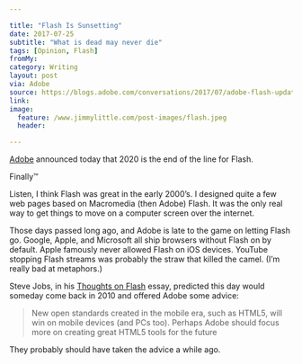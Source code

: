 ```yaml
---

title: "Flash Is Sunsetting"
date: 2017-07-25
subtitle: "What is dead may never die"
tags: [Opinion, Flash]
fromMy: 
category: Writing
layout: post
via: Adobe
source: https://blogs.adobe.com/conversations/2017/07/adobe-flash-update.html
link: 
image:
  feature: /www.jimmylittle.com/post-images/flash.jpeg
  header:

---
```


[Adobe](https://blogs.adobe.com/conversations/2017/07/adobe-flash-update.html) announced today that 2020 is the end of the line for Flash.

Finally™

<!-- more -->

Listen, I think Flash was great in the early 2000’s. I designed quite a few web pages based on Macromedia (then Adobe) Flash. It was the only real way to get things to move on a computer screen over the internet. 

Those days passed long ago, and Adobe is late to the game on letting Flash go. Google, Apple, and Microsoft all ship browsers without Flash on by default. Apple famously never allowed Flash on iOS devices. YouTube stopping Flash streams was probably the straw that killed the camel. (I’m really bad at metaphors.)

Steve Jobs, in his [Thoughts on Flash](https://www.apple.com/hotnews/thoughts-on-flash/) essay, predicted this day would someday come back in 2010 and offered Adobe some advice:

> New open standards created in the mobile era, such as HTML5, will win on mobile devices (and PCs too). Perhaps Adobe should focus more on creating great HTML5 tools for the future

They probably should have taken the advice a while ago.


<!-- #Opinion, #Flash -->
